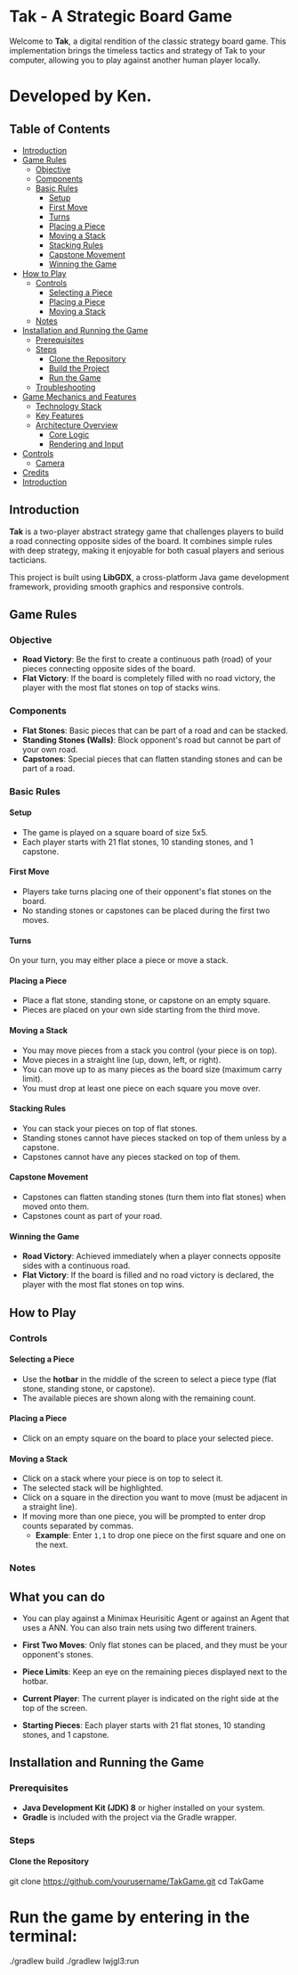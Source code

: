 # Tak - A Strategic Board Game

Welcome to **Tak**, a digital rendition of the classic strategy board game. This implementation brings the timeless tactics and strategy of Tak to your computer, allowing you to play against another human player locally.


# Developed by Ken.

## Table of Contents

- [Introduction](#introduction)
- [Game Rules](#game-rules)
  - [Objective](#objective)
  - [Components](#components)
  - [Basic Rules](#basic-rules)
    - [Setup](#setup)
    - [First Move](#first-move)
    - [Turns](#turns)
    - [Placing a Piece](#placing-a-piece)
    - [Moving a Stack](#moving-a-stack)
    - [Stacking Rules](#stacking-rules)
    - [Capstone Movement](#capstone-movement)
    - [Winning the Game](#winning-the-game)
- [How to Play](#how-to-play)
  - [Controls](#controls)
    - [Selecting a Piece](#selecting-a-piece)
    - [Placing a Piece](#placing-a-piece-1)
    - [Moving a Stack](#moving-a-stack-1)
  - [Notes](#notes)
- [Installation and Running the Game](#installation-and-running-the-game)
  - [Prerequisites](#prerequisites)
  - [Steps](#steps)
    - [Clone the Repository](#clone-the-repository)
    - [Build the Project](#build-the-project)
    - [Run the Game](#run-the-game)
  - [Troubleshooting](#troubleshooting)
- [Game Mechanics and Features](#game-mechanics-and-features)
  - [Technology Stack](#technology-stack)
  - [Key Features](#key-features)
  - [Architecture Overview](#architecture-overview)
    - [Core Logic](#core-logic)
    - [Rendering and Input](#rendering-and-input)
- [Controls](#controls-1)
  - [Camera](#camera)
- [Credits](#credits)
- [Introduction](#introduction-1)

## Introduction

**Tak** is a two-player abstract strategy game that challenges players to build a road connecting opposite sides of the board. It combines simple rules with deep strategy, making it enjoyable for both casual players and serious tacticians.

This project is built using **LibGDX**, a cross-platform Java game development framework, providing smooth graphics and responsive controls.

## Game Rules

### Objective

- **Road Victory**: Be the first to create a continuous path (road) of your pieces connecting opposite sides of the board.
- **Flat Victory**: If the board is completely filled with no road victory, the player with the most flat stones on top of stacks wins.

### Components

- **Flat Stones**: Basic pieces that can be part of a road and can be stacked.
- **Standing Stones (Walls)**: Block opponent's road but cannot be part of your own road.
- **Capstones**: Special pieces that can flatten standing stones and can be part of a road.

### Basic Rules

#### Setup

- The game is played on a square board of size 5x5.
- Each player starts with 21 flat stones, 10 standing stones, and 1 capstone.

#### First Move

- Players take turns placing one of their opponent's flat stones on the board.
- No standing stones or capstones can be placed during the first two moves.

#### Turns

On your turn, you may either place a piece or move a stack.

#### Placing a Piece

- Place a flat stone, standing stone, or capstone on an empty square.
- Pieces are placed on your own side starting from the third move.

#### Moving a Stack

- You may move pieces from a stack you control (your piece is on top).
- Move pieces in a straight line (up, down, left, or right).
- You can move up to as many pieces as the board size (maximum carry limit).
- You must drop at least one piece on each square you move over.

#### Stacking Rules

- You can stack your pieces on top of flat stones.
- Standing stones cannot have pieces stacked on top of them unless by a capstone.
- Capstones cannot have any pieces stacked on top of them.

#### Capstone Movement

- Capstones can flatten standing stones (turn them into flat stones) when moved onto them.
- Capstones count as part of your road.

#### Winning the Game

- **Road Victory**: Achieved immediately when a player connects opposite sides with a continuous road.
- **Flat Victory**: If the board is filled and no road victory is declared, the player with the most flat stones on top wins.

## How to Play

### Controls

#### Selecting a Piece

- Use the **hotbar** in the middle of the screen to select a piece type (flat stone, standing stone, or capstone).
- The available pieces are shown along with the remaining count.

#### Placing a Piece

- Click on an empty square on the board to place your selected piece.

#### Moving a Stack

- Click on a stack where your piece is on top to select it.
- The selected stack will be highlighted.
- Click on a square in the direction you want to move (must be adjacent in a straight line).
- If moving more than one piece, you will be prompted to enter drop counts separated by commas.
  - **Example**: Enter `1,1` to drop one piece on the first square and one on the next.

### Notes

## What you can do
- You can play against a Minimax Heurisitic Agent or against an Agent that uses a ANN. You can also train nets     using two different trainers.

- **First Two Moves**: Only flat stones can be placed, and they must be your opponent's stones.
- **Piece Limits**: Keep an eye on the remaining pieces displayed next to the hotbar.
- **Current Player**: The current player is indicated on the right side at the top of the screen.
- **Starting Pieces**: Each player starts with 21 flat stones, 10 standing stones, and 1 capstone.

## Installation and Running the Game

### Prerequisites

- **Java Development Kit (JDK) 8** or higher installed on your system.
- **Gradle** is included with the project via the Gradle wrapper.

### Steps

#### Clone the Repository

git clone https://github.com/yourusername/TakGame.git
cd TakGame

# Run the game by entering in the terminal:

./gradlew build
./gradlew lwjgl3:run